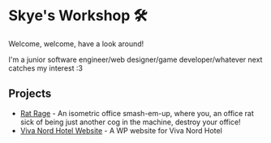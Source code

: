 # Skye's Workshop  🛠️
Welcome, welcome, have a look around!

I'm a junior software engineer/web designer/game developer/whatever next catches my interest :3

## Projects
- [Rat Rage](https://github.com/AnotherSkye2/rat_rage) - An isometric office smash-em-up, where you, an office rat sick of being just another cog in the machine, destroy your office! 
- [Viva Nord Hotel Website](https://vivahotels.ee) - A WP website for Viva Nord Hotel
